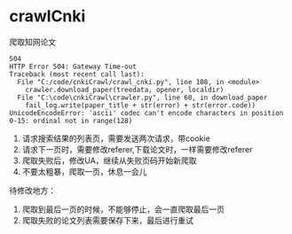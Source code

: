 # crawlCnki
爬取知网论文
```
504
HTTP Error 504: Gateway Time-out
Traceback (most recent call last):
  File "C:/code/cnkiCrawl/crawl_cnki.py", line 108, in <module>
    crawler.download_paper(treedata, opener, localdir)
  File "C:\code\cnkiCrawl\crawler.py", line 60, in download_paper
    fail_log.write(paper_title + str(error) + str(error.code))
UnicodeEncodeError: 'ascii' codec can't encode characters in position 0-15: ordinal not in range(128)
```

1. 请求搜索结果的列表页，需要发送两次请求，带cookie
2. 请求下一页时，需要修改referer,下载论文时，一样需要修改referer
3. 爬取失败后，修改UA，继续从失败页码开始新爬取
4. 不要太粗暴，爬取一页，休息一会儿

待修改地方：
1. 爬取到最后一页的时候，不能够停止，会一直爬取最后一页
2. 爬取失败的论文列表需要保存下来，最后进行重试



